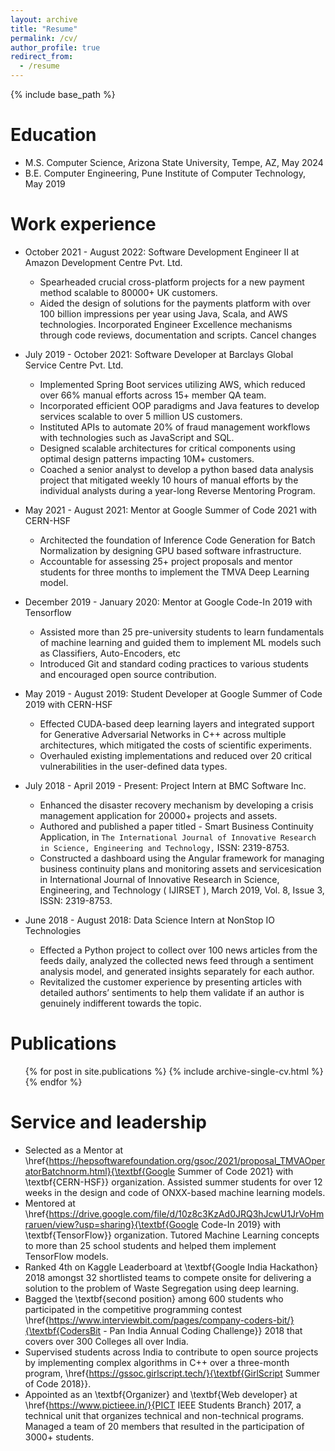 ```yaml
---
layout: archive
title: "Resume"
permalink: /cv/
author_profile: true
redirect_from:
  - /resume
---
```


{% include base_path %}

Education
======
* M.S. Computer Science, Arizona State University, Tempe, AZ, May 2024
* B.E. Computer Engineering, Pune Institute of Computer Technology, May 2019

Work experience
======
* October 2021 - August 2022: Software Development Engineer II at Amazon Development Centre Pvt. Ltd.
  * Spearheaded crucial cross-platform projects for a new payment method scalable to 80000+ UK customers.
  * Aided the design of solutions for the payments platform with over 100 billion impressions per year using Java, Scala, and AWS technologies. Incorporated Engineer Excellence mechanisms through code reviews, documentation and scripts.
Cancel changes
* July 2019 - October 2021: Software Developer at Barclays Global Service Centre Pvt. Ltd.
  * Implemented Spring Boot services utilizing AWS, which reduced over 66\% manual efforts across 15+ member QA team. 
  * Incorporated efficient OOP paradigms and Java features to develop services scalable to over 5 million US customers. 
  * Instituted APIs to automate 20\% of fraud management workflows with technologies such as JavaScript and SQL. 
  * Designed scalable architectures for critical components using optimal design patterns impacting 10M+ customers.
  * Coached a senior analyst to develop a python based data analysis project that mitigated weekly 10 hours of manual efforts by the individual analysts during a year-long Reverse Mentoring Program.

* May 2021 - August 2021: Mentor at Google Summer of Code 2021 with CERN-HSF
  * Architected the foundation of Inference Code Generation for Batch Normalization by designing GPU based software infrastructure.
  * Accountable for assessing 25+ project proposals and mentor students for three months to implement the TMVA Deep Learning model.

* December 2019 - January 2020: Mentor at Google Code-In 2019 with Tensorflow
  * Assisted more than 25 pre-university students to learn fundamentals of machine learning and guided them to implement ML models such as Classifiers, Auto-Encoders, etc
  * Introduced Git and standard coding practices to various students and encouraged open source contribution.

* May 2019 - August 2019: Student Developer at Google Summer of Code 2019 with CERN-HSF
  * Effected CUDA-based deep learning layers and integrated support for Generative Adversarial Networks in C++ across multiple architectures, which mitigated the costs of scientific experiments.
  * Overhauled existing implementations and reduced over 20 critical vulnerabilities in the user-defined data types.

* July 2018 - April 2019 - Present: Project Intern at BMC Software Inc.
  * Enhanced the disaster recovery mechanism by developing a crisis management application for 20000+ projects and assets. 
  * Authored and published a paper titled - Smart Business Continuity Application, in `The International Journal of Innovative Research in Science, Engineering and Technology,` ISSN: 2319-8753.
  * Constructed a dashboard using the Angular framework for managing business continuity plans and monitoring assets and servicesication in International Journal of Innovative Research in Science, Engineering, and Technology ( IJIRSET ), March 2019, Vol. 8, Issue 3, ISSN: 2319-8753.

* June 2018 - August 2018: Data Science Intern at NonStop IO Technologies
  * Effected a Python project to collect over 100 news articles from the feeds daily, analyzed the collected news feed through a sentiment analysis model, and generated insights separately for each author.
  * Revitalized the customer experience by presenting articles with detailed authors’ sentiments to help them validate if an author is genuinely indifferent towards the topic.

Publications
======
  <ul>{% for post in site.publications %}
    {% include archive-single-cv.html %}
  {% endfor %}</ul>
  
<!-- Talks
======
  <ul>{% for post in site.talks %}
    {% include archive-single-talk-cv.html %}
  {% endfor %}</ul> -->
  
<!-- Teaching
======
  <ul>{% for post in site.teaching %}
    {% include archive-single-cv.html %}
  {% endfor %}</ul> -->
  
Service and leadership
======
* Selected as a Mentor at \href{https://hepsoftwarefoundation.org/gsoc/2021/proposal_TMVAOperatorBatchnorm.html}{\textbf{Google Summer of Code 2021} with \textbf{CERN-HSF}} organization. Assisted summer students for over 12 weeks in the design and code of ONXX-based machine learning models.
* Mentored at \href{https://drive.google.com/file/d/10z8c3KzAd0JRQ3hJcwU1JrVoHmraruen/view?usp=sharing}{\textbf{Google Code-In 2019} with \textbf{TensorFlow}} organization. Tutored Machine Learning concepts to more than 25 school students and helped them implement TensorFlow models.
* Ranked 4th on Kaggle Leaderboard at \textbf{Google India Hackathon} 2018 amongst 32 shortlisted teams to compete onsite for delivering a solution to the problem of Waste Segregation using deep learning.
* Bagged the \textbf{second position} among 600 students who participated in the competitive programming contest \href{https://www.interviewbit.com/pages/company-coders-bit/}{\textbf{CodersBit - Pan India Annual Coding Challenge}} 2018 that covers over 300 Colleges all over India. 
* Supervised students across India to contribute to open source projects by implementing complex algorithms in C++ over a three-month program, \href{https://gssoc.girlscript.tech/}{\textbf{GirlScript Summer of Code 2018}}. 
* Appointed as an \textbf{Organizer} and \textbf{Web developer} at \href{https://www.pictieee.in/}{PICT IEEE Students Branch} 2017, a technical unit that organizes technical and non-technical programs. Managed a team of 20 members that resulted in the participation of 3000+ students.
